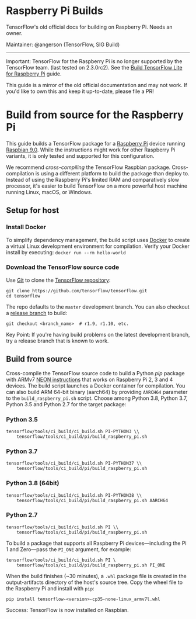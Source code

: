 # Raspberry Pi Builds

TensorFlow's old official docs for building on Raspberry Pi. Needs an owner.

Maintainer: @angerson (TensorFlow, SIG Build)

* * *

Important: TensorFlow for the Raspberry Pi is no longer supported by the
TensorFlow team. (last tested on 2.3.0rc2). See the [Build TensorFlow Lite for
Raspberry Pi](https://www.tensorflow.org/lite/guide/build_rpi) guide.

This guide is a mirror of the old official documentation and may not work. If
you'd like to own this and keep it up-to-date, please file a PR!

# Build from source for the Raspberry Pi

This guide builds a TensorFlow package for a
[Raspberry Pi](https://www.raspberrypi.org/) device running
[Raspbian 9.0](https://www.raspberrypi.org/downloads/raspbian/).
While the instructions might work for other Raspberry Pi variants, it is only
tested and supported for this configuration.

We recommend *cross-compiling* the TensorFlow Raspbian package.
Cross-compilation is using a different platform to build the package than deploy
to. Instead of using the Raspberry Pi's limited RAM and comparatively slow
processor, it's easier to build TensorFlow on a more powerful host machine
running Linux, macOS, or Windows.

## Setup for host

### Install Docker

To simplify dependency management, the build script uses
[Docker](https://docs.docker.com/install/) to create a virtual Linux development
environment for compilation. Verify your Docker install by executing: `docker
run --rm hello-world`

### Download the TensorFlow source code

Use [Git](https://git-scm.com/) to clone the
[TensorFlow repository](https://github.com/tensorflow/tensorflow):

```
git clone https://github.com/tensorflow/tensorflow.git
cd tensorflow
```

The repo defaults to the `master` development branch. You can also checkout a
[release branch](https://github.com/tensorflow/tensorflow/releases)
to build:

```
git checkout <branch_name>  # r1.9, r1.10, etc.
```

Key Point: If you're having build problems on the latest development branch, try
a release branch that is known to work.


## Build from source

Cross-compile the TensorFlow source code to build a Python *pip* package with
ARMv7 [NEON instructions](https://developer.arm.com/technologies/neon) that
works on Raspberry Pi 2, 3 and 4 devices. The build script launches a Docker
container for compilation. You can also build ARM 64-bit binary (aarch64) by
providing `AARCH64` parameter to the `build_raspberry_pi.sh` script. Choose
among Python 3.8, Python 3.7, Python 3.5 and Python 2.7 for the target package:

### Python 3.5

```
tensorflow/tools/ci_build/ci_build.sh PI-PYTHON3 \\
    tensorflow/tools/ci_build/pi/build_raspberry_pi.sh
```

### Python 3.7

```
tensorflow/tools/ci_build/ci_build.sh PI-PYTHON37 \\
    tensorflow/tools/ci_build/pi/build_raspberry_pi.sh
```

### Python 3.8 (64bit)

```
tensorflow/tools/ci_build/ci_build.sh PI-PYTHON38 \\
    tensorflow/tools/ci_build/pi/build_raspberry_pi.sh AARCH64
```

### Python 2.7

```
tensorflow/tools/ci_build/ci_build.sh PI \\
    tensorflow/tools/ci_build/pi/build_raspberry_pi.sh
```

To build a package that supports all Raspberry Pi devices—including the Pi 1 and
Zero—pass the `PI_ONE` argument, for example:

```
tensorflow/tools/ci_build/ci_build.sh PI \
    tensorflow/tools/ci_build/pi/build_raspberry_pi.sh PI_ONE
```

When the build finishes (~30 minutes), a `.whl` package file is created in the
output-artifacts directory of the host's source tree. Copy the wheel file to the
Raspberry Pi and install with `pip`:

```
pip install tensorflow-<version>-cp35-none-linux_armv7l.whl
```

Success: TensorFlow is now installed on Raspbian.
